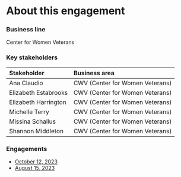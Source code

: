 # About this engagement

### Business line

Center for Women Veterans

### Key stakeholders

|Stakeholder|Business area|
|:--|:--|
|Ana Claudio|CWV (Center for Women Veterans)|
|Elizabeth Estabrooks|CWV (Center for Women Veterans)|
|Elizabeth Harrington|CWV (Center for Women Veterans)|
|Michelle Terry|CWV (Center for Women Veterans)|
|Missina Schallus|CWV (Center for Women Veterans)|
|Shannon Middleton|CWV (Center for Women Veterans)|

### Engagements

* [October 12, 2023]()
* [August 15, 2023](https://github.com/department-of-veterans-affairs/va.gov-team/blob/master/products/ask-va/research/Business%20line%20engagement/Center%20for%20Women%20Veterans/August%2015%2C%202023.md)
